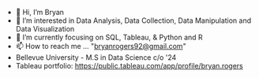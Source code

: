 - 👋 Hi, I’m Bryan
- 👀 I’m interested in Data Analysis, Data Collection, Data Manipulation and Data Visualization 
- 🌱 I’m currently focusing on  SQL, Tableau, & Python and R
- 📫 How to reach me ... "bryanrogers92@gmail.com"
- Bellevue University - M.S in Data Science c/o '24
- Tableau portfolio: https://public.tableau.com/app/profile/bryan.rogers

<!---
brogers92/brogers92 is a ✨ special ✨ repository because its `README.md` (this file) appears on your GitHub profile.
You can click the Preview link to take a look at your changes.
--->
